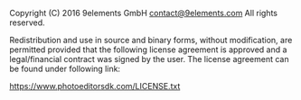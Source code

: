 Copyright (C) 2016 9elements GmbH <contact@9elements.com>
All rights reserved.

Redistribution and use in source and binary forms, without
modification, are permitted provided that the following license agreement
is approved and a legal/financial contract was signed by the user.
The license agreement can be found under following link:

https://www.photoeditorsdk.com/LICENSE.txt
